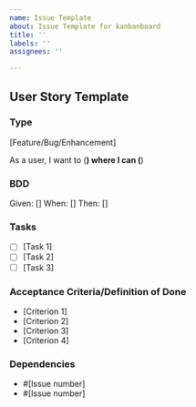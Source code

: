 ```yaml
---
name: Issue Template
about: Issue Template for kanbanboard
title: ''
labels: ''
assignees: ''

---
```


## User Story Template

### Type
[Feature/Bug/Enhancement]

As a user,
I want to (**) where I can (**)

### BDD
Given: []
When: []
Then: []

### Tasks

- [ ] [Task 1]
- [ ] [Task 2]
- [ ] [Task 3]

### Acceptance Criteria/Definition of Done
- [Criterion 1]
- [Criterion 2]
- [Criterion 3]
- [Criterion 4]

### Dependencies
- #[Issue number]
- #[Issue number]
